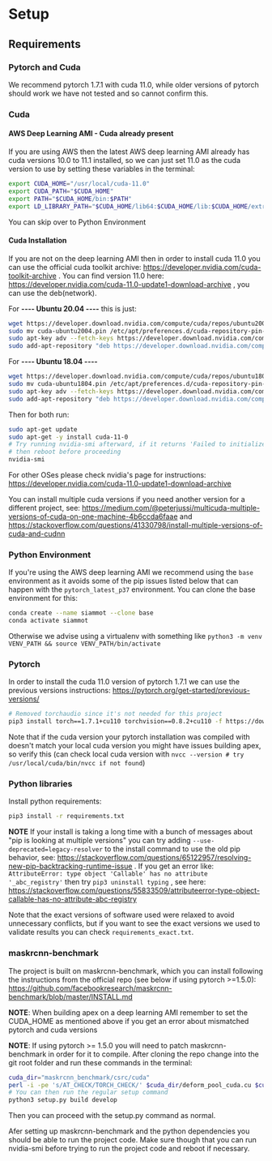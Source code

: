 # Setup

## Requirements

### Pytorch and Cuda
We recommend pytorch 1.7.1 with cuda 11.0, while older versions of pytorch should work we have not tested and so cannot
confirm this.

### Cuda
#### AWS Deep Learning AMI - Cuda already present
If you are using AWS then the latest AWS deep learning AMI already has cuda versions 10.0 to 11.1 installed, so we can
just set 11.0 as the cuda version to use by setting these variables in the terminal:
```bash
export CUDA_HOME="/usr/local/cuda-11.0"
export CUDA_PATH="$CUDA_HOME"
export PATH="$CUDA_HOME/bin:$PATH"
export LD_LIBRARY_PATH="$CUDA_HOME/lib64:$CUDA_HOME/lib:$CUDA_HOME/extras/CUPTI/lib64:$CUDA_HOME/efa/lib:$LD_LIBRARY_PATH"
```
You can skip over to Python Environment
#### Cuda Installation
If you are not on the deep learning AMI then in order to install cuda 11.0 you can use the official cuda toolkit
archive: https://developer.nvidia.com/cuda-toolkit-archive . You can find version 11.0 here:
https://developer.nvidia.com/cuda-11.0-update1-download-archive , you can use the deb(network).

For **---- Ubuntu 20.04 ----** this is just:
```bash
wget https://developer.download.nvidia.com/compute/cuda/repos/ubuntu2004/x86_64/cuda-ubuntu2004.pin
sudo mv cuda-ubuntu2004.pin /etc/apt/preferences.d/cuda-repository-pin-600
sudo apt-key adv --fetch-keys https://developer.download.nvidia.com/compute/cuda/repos/ubuntu2004/x86_64/7fa2af80.pub
sudo add-apt-repository "deb https://developer.download.nvidia.com/compute/cuda/repos/ubuntu2004/x86_64/ /"
```
For **---- Ubuntu 18.04 ----**
```bash
wget https://developer.download.nvidia.com/compute/cuda/repos/ubuntu1804/x86_64/cuda-ubuntu1804.pin
sudo mv cuda-ubuntu1804.pin /etc/apt/preferences.d/cuda-repository-pin-600
sudo apt-key adv --fetch-keys https://developer.download.nvidia.com/compute/cuda/repos/ubuntu1804/x86_64/7fa2af80.pub
sudo add-apt-repository "deb https://developer.download.nvidia.com/compute/cuda/repos/ubuntu1804/x86_64/ /"
```
Then for both run:
```bash
sudo apt-get update
sudo apt-get -y install cuda-11-0
# Try running nvidia-smi afterward, if it returns 'Failed to initialize NVML: Driver/library version mismatch'
# then reboot before proceeding
nvidia-smi
```
For other OSes please check nvidia's page for instructions: https://developer.nvidia.com/cuda-11.0-update1-download-archive

You can install multiple cuda versions if you need another version for a different project, see:
https://medium.com/@peterjussi/multicuda-multiple-versions-of-cuda-on-one-machine-4b6ccda6faae and
https://stackoverflow.com/questions/41330798/install-multiple-versions-of-cuda-and-cudnn

### Python Environment
If you're using the AWS deep learning AMI we recommend using the `base` environment as it avoids some of the pip issues
listed below that can happen with the `pytorch_latest_p37` environment. You can clone the base environment for this:
```bash
conda create --name siammot --clone base
conda activate siammot
```
Otherwise we advise using a virtualenv with something like `python3 -m venv VENV_PATH && source VENV_PATH/bin/activate`

### Pytorch
In order to install the cuda 11.0 version of pytorch 1.7.1 we can use the previous versions instructions: https://pytorch.org/get-started/previous-versions/
```bash
# Removed torchaudio since it's not needed for this project
pip3 install torch==1.7.1+cu110 torchvision==0.8.2+cu110 -f https://download.pytorch.org/whl/torch_stable.html
```

Note that if the cuda version your pytorch installation was compiled with doesn't match your local cuda
version you might have issues building apex, so verify this (can check local cuda version with
`nvcc --version # try /usr/local/cuda/bin/nvcc if not found`)

### Python libraries
Install python requirements:

```bash
pip3 install -r requirements.txt
```

**NOTE** If your install is taking a long time with a bunch of messages about "pip is looking at multiple versions"
you can try adding `--use-deprecated=legacy-resolver` to the install command to use the old pip behavior, see:
https://stackoverflow.com/questions/65122957/resolving-new-pip-backtracking-runtime-issue .
If you get an error like: `AttributeError: type object 'Callable' has no attribute '_abc_registry'`
then try `pip3 uninstall typing` , see here: https://stackoverflow.com/questions/55833509/attributeerror-type-object-callable-has-no-attribute-abc-registry

Note that the exact versions of software used were relaxed to avoid unnecessary conflicts, but if you want to see the
exact versions we used to validate results you can check `requirements_exact.txt`.

### maskrcnn-benchmark
The project is built on maskrcnn-benchmark, which you can install following the instructions from the official repo
(see below if using pytorch >=1.5.0):
https://github.com/facebookresearch/maskrcnn-benchmark/blob/master/INSTALL.md

**NOTE**: When building apex on a deep learning AMI remember to set the CUDA_HOME as mentioned above if you get an error
about mismatched pytorch and cuda versions

**NOTE**: If using pytorch >= 1.5.0 you will need to patch maskrcnn-benchmark in order for it to compile.
After cloning the repo change into the git root folder and run these commands in the terminal:
```bash
cuda_dir="maskrcnn_benchmark/csrc/cuda"
perl -i -pe 's/AT_CHECK/TORCH_CHECK/' $cuda_dir/deform_pool_cuda.cu $cuda_dir/deform_conv_cuda.cu
# You can then run the regular setup command
python3 setup.py build develop
```
Then you can proceed with the setup.py command as normal.

Afer setting up maskrcnn-benchmark and the python dependencies you should be able to run the project code.
Make sure though that you can run nvidia-smi before trying to run the project code and reboot if necessary.